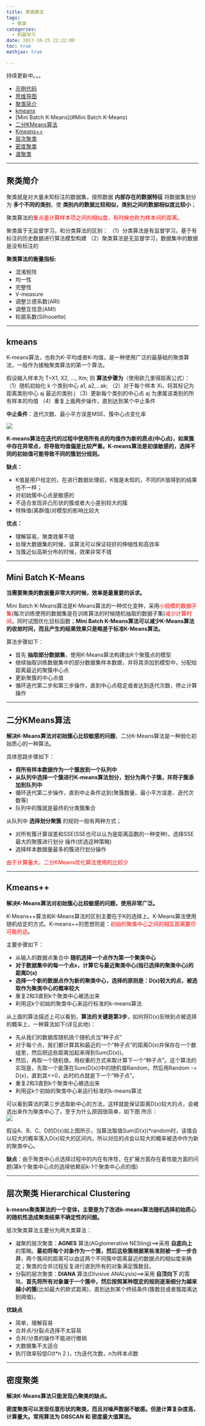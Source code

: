 ```yaml
---
title: 聚类算法
tags:
  - 聚类
categories:
  - 机器学习
date: 2017-10-25 22:22:00
toc: true
mathjax: true

---
```




持续更新中。。。

<!-- more -->

- [示例代码](https://github.com/Wasim37/machine_learning_code/tree/master/05%20%E8%81%9A%E7%B1%BB%20Clustering)
- [思维导图](https://www.processon.com/view/link/5ad81e5be4b046910642bc4b)
- [聚类简介](#聚类简介)
- [kmeans](#kmeans)
- [Mini Batch K-Means](#Mini Batch K-Means)
- [二分KMeans算法](#二分KMeans算法)
- [Kmeans++](#Kmeans++)
- [层次聚类](#层次聚类)
- [密度聚类](#密度聚类)
- [谱聚类](#谱聚类)

---

### <h2 id="聚类简介">聚类简介</h2>

聚类就是对大量未知标注的数据集，按照数据 **内部存在的数据特征** 将数据集划分为 **多个不同的类别**，使 **类别内的数据比较相似，类别之间的数据相似度比较小**；

聚类算法的<font color="red">重点是计算样本项之间的相似度，有时候也称为样本间的距离。</font>

聚类属于无监督学习，和分类算法的区别：
（1）分类算法是有监督学习，基于有标注的历史数据进行算法模型构建
（2）聚类算法是无监督学习，数据集中的数据是没有标注的

**聚类算法的衡量指标:**
- 混淆矩阵
- 均一性
- 完整性
- V-measure
- 调整兰德系数(ARI)
- 调整互信息(AMI)
- 轮廓系数(Silhouette)

---

### <h2 id="kmeans">kmeans</h2>

K-means算法，也称为K-平均或者K-均值，是一种使用广泛的最基础的聚类算法，一般作为接触聚类算法的第一个算法。

假设输入样本为 T=X1, X2, ..., Xm; 则 **算法步骤为**（使用欧几里得距离公式）：
（1）随机初始化 k 个类别中心 a1, a2,...ak;
（2）对于每个样本 Xi，将其标记为距离类别中心 aj 最近的类别 j
（3）更新每个类别的中心点 aj 为隶属该类别的所有样本的均值
（4）重复上面两步操作，直到达到某个中止条件

**中止条件**：迭代次数、最小平方误差MSE、簇中心点变化率

![](https://hexo-blog-wasim.oss-cn-shenzhen.aliyuncs.com/%E8%81%9A%E7%B1%BB/20180515105259.png)

**K-means算法在迭代的过程中使用所有点的均值作为新的质点(中心点)，如果簇中存在异常点，将导致均值偏差比较严重。K-means算法是初值敏感的，选择不同的初始值可能导致不同的簇划分规则。**

**缺点：**
- K值是用户给定的，在进行数据处理前，K值是未知的，不同的K值得到的结果也不一样；
- 对初始簇中心点是敏感的
- 不适合发现非凸形状的簇或者大小差别较大的簇
- 特殊值(离群值)对模型的影响比较大

**优点：**
- 理解容易，聚类效果不错
- 处理大数据集的时候，该算法可以保证较好的伸缩性和高效率
- 当簇近似高斯分布的时候，效果非常不错

---

### <h2 id="Mini Batch K-Means">Mini Batch K-Means</h2>

**当需要聚类的数据量非常大的时候，效率是最重要的诉求。**

Mini Batch K-Means算法是K-Means算法的一种优化变种，采用<font color="red">小规模的数据子集</font>(每次训练使用的数据集是在训练算法的时候随机抽取的数据子集)<font color="red">减少计算时间</font>，同时试图优化目标函数；**Mini Batch K-Means算法可以减少K-Means算法的收敛时间，而且产生的结果效果只是略差于标准K-Means算法。**

算法步骤如下：
- 首先 **抽取部分数据集**，使用K-Means算法构建出K个聚簇点的模型
- 继续抽取训练数据集中的部分数据集样本数据，并将其添加到模型中，分配给距离最近的聚簇中心点
- 更新聚簇的中心点值
- 循环迭代第二步和第三步操作，直到中心点稳定或者达到迭代次数，停止计算操作

---

### <h2 id="二分KMeans算法">二分KMeans算法</h2>

**解决K-Means算法对初始簇心比较敏感的问题**，二分K-Means算法是一种弱化初始质心的一种算法。

具体思路步骤如下：
- **将所有样本数据作为一个簇放到一个队列中**
- **从队列中选择一个簇进行K-means算法划分，划分为两个子簇，并将子簇添加到队列中**
- 循环迭代第二步操作，直到中止条件达到(聚簇数量、最小平方误差、迭代次数等)
- 队列中的簇就是最终的分类簇集合

从队列中 **选择划分聚簇** 的规则一般有两种方式；
- 对所有簇计算误差和SSE(SSE也可以认为是距离函数的一种变种)，选择SSE最大的聚簇进行划分
操作(优选这种策略)
- 选择样本数据量最多的簇进行划分操作

<font color="red">由于计算量大，二分KMeans优化算法使用的比较少</font>

---

### <h2 id="Kmeans++">Kmeans++</h2>

**解决K-Means算法对初始簇心比较敏感的问题，使用非常广泛。**

K-Means++算法和K-Means算法的区别主要在于K的选择上。K-Means算法使用随机给定的方式。K-means++的思想则是：<font color="red">初始的聚类中心之间的相互距离要尽可能的远</font>。

主要步骤如下：
- 从输入的数据点集合中 **随机选择一个点作为第一个聚类中心**
- **对于数据集中的每一个点x，计算它与最近聚类中心(指已选择的聚类中心)的距离D(x)**
- **选择一个新的数据点作为新的聚类中心，选择的原则是：D(x)较大的点，被选取作为聚类中心的概率较大**
- 重复2和3直到k个聚类中心被选出来
- 利用这k个初始的聚类中心来运行标准的k-means算法

从上面的算法描述上可以看到，**算法的关键是第3步**，如何将D(x)反映到点被选择的概率上，一种算法如下(详见此地)：

- 先从我们的数据库随机挑个随机点当“种子点”
- 对于每个点，我们都计算其和最近的一个“种子点”的距离D(x)并保存在一个数组里，然后把这些距离加起来得到Sum(D(x))。
- 然后，再取一个随机值，用权重的方式来取计算下一个“种子点”。这个算法的实现是，先取一个能落在Sum(D(x))中的随机值Random，然后用Random -= D(x)，直到其<=0，此时的点就是下一个“种子点”。
- 重复2和3直到k个聚类中心被选出来
- 利用这k个初始的聚类中心来运行标准的k-means算法

可以看到算法的第三步选取新中心的方法，这样就能保证距离D(x)较大的点，会被选出来作为聚类中心了。至于为什么原因很简单，如下图 所示：  
![](https://hexo-blog-wasim.oss-cn-shenzhen.aliyuncs.com/%E8%81%9A%E7%B1%BB/20180515111218.png)
                                                
假设A、B、C、D的D(x)如上图所示，当算法取值Sum(D(x))*random时，该值会以较大的概率落入D(x)较大的区间内，所以对应的点会以较大的概率被选中作为新的聚类中心。

**缺点**：由于聚类中心点选择过程中的内在有序性，在扩展方面存在着性能方面的问题(第k个聚类中心点的选择依赖前k-1个聚类中心点的值)

---

### <h2 id="层次聚类">层次聚类 Hierarchical Clustering</h2>

**k-means聚类算法的一个变体，主要是为了改进k-means算法随机选择初始质心的随机性造成聚类结果不确定性的问题。**

层次聚类算法主要分为两大类算法：
- 凝聚的层次聚类：**AGNES** 算法(AGglomerative NESting)==>采用 **自底向上** 的策略。**最初将每个对象作为一个簇，然后这些簇根据某些准则被一步一步合并**，两个簇间的距离可以由这两个不同簇中距离最近的数据点的相似度来确定；聚类的合并过程反复进行直到所有的对象满足簇数目。
- 分裂的层次聚类：**DIANA** 算法(DIvisive ANALysis)==>采用 **自顶向下** 的策略。**首先将所有对象置于一个簇中，然后按照某种既定的规则逐渐细分为越来越小的簇**(比如最大的欧式距离)，直到达到某个终结条件(簇数目或者簇距离达到阈值)。

**优缺点**
- 简单，理解容易
- 合并点/分裂点选择不太容易
- 合并/分类的操作不能进行撤销
- 大数据集不太适合
- 执行效率较低O(t*n 2 )，t为迭代次数，n为样本点数

---

### <h2 id="密度聚类">密度聚类</h2>

**解决K-Means算法只能发现凸聚类的缺点。**

**密度聚类可以发现任意形状的聚类，而且对噪声数据不敏感。但是计算复杂度高，计算量大。常用算法为 DBSCAN 和 密度最大值算法。**


